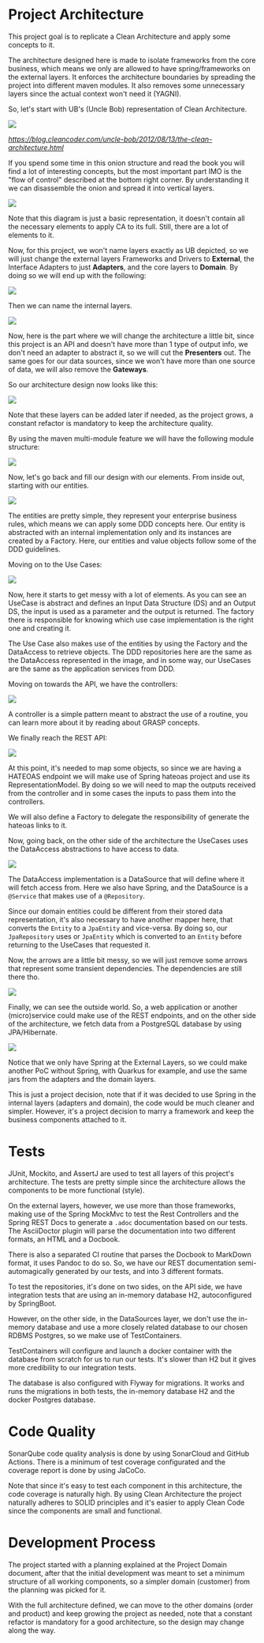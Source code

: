 # Project Architecture

This project goal is to replicate a Clean Architecture and apply some concepts to it. 

The architecture designed here is made to isolate frameworks from the core business, which means we only are allowed to have spring/frameworks on the external layers. It enforces the architecture boundaries by spreading the project into different maven modules. It also removes some unnecessary layers since the actual context won't need it (YAGNI).

So, let's start with UB's (Uncle Bob) representation of Clean Architecture.

<img src="imgs/arch/01-ub-ca.png"/>

*https://blog.cleancoder.com/uncle-bob/2012/08/13/the-clean-architecture.html*

If you spend some time in this onion structure and read the book you will find a lot of interesting concepts, but the most important part IMO is the "flow of control" described at the bottom right corner. By understanding it we can disassemble the onion and spread it into vertical layers.

<img src="imgs/arch/02-ub-ca-vert.png"/>

Note that this diagram is just a basic representation, it doesn't contain all the necessary elements to apply CA to its full. Still, there are a lot of elements to it.

Now, for this project, we won't name layers exactly as UB depicted, so we will just change the external layers Frameworks and Drivers to **External**, the Interface Adapters to just **Adapters**, and the core layers to **Domain**. By doing so we will end up with the following:

<img src="imgs/arch/03-prj-ub-ca.png"/>

Then we can name the internal layers.

<img src="imgs/arch/04-prj-ub-ca.png"/>

Now, here is the part where we will change the architecture a little bit, since this project is an API and doesn't have more than 1 type of output info, we don't need an adapter to abstract it, so we will cut the **Presenters** out. The same goes for our data sources, since we won't have more than one source of data, we will also remove the **Gateways**.

So our architecture design now looks like this:

<img src="imgs/arch/05-prj-ca.png"/>

Note that these layers can be added later if needed, as the project grows, a constant refactor is mandatory to keep the architecture quality. 

By using the maven multi-module feature we will have the following module structure:

<img src="imgs/arch/05-2-mvn-multimod.png"/>

Now, let's go back and fill our design with our elements. From inside out, starting with our entities.

<img src="imgs/arch/06-prj-ca-ent.png"/>

The entities are pretty simple, they represent your enterprise business rules, which means we can apply some DDD concepts here. Our entity is abstracted with an internal implementation only and its instances are created by a Factory. Here, our entities and value objects follow some of the DDD guidelines.

Moving on to the Use Cases:

<img src="imgs/arch/07-prj-ca-uc.png"/>

Now, here it starts to get messy with a lot of elements. As you can see an UseCase is abstract and defines an Input Data Structure (DS) and an Output DS, the input is used as a parameter and the output is returned. The factory there is responsible for knowing which use case implementation is the right one and creating it.

The Use Case also makes use of the entities by using the Factory and the DataAccess to retrieve objects. The DDD repositories here are the same as the DataAccess represented in the image, and in some way, our UseCases are the same as the application services from DDD.

Moving on towards the API, we have the controllers:

<img src="imgs/arch/08-prj-ca-ctrl.png"/>

A controller is a simple pattern meant to abstract the use of a routine, you can learn more about it by reading about GRASP concepts. 

We finally reach the REST API:

<img src="imgs/arch/09-prj-ca-api.png"/>

At this point, it's needed to map some objects, so since we are having a HATEOAS endpoint we will make use of Spring hateoas project and use its RepresentationModel. By doing so we will need to map the outputs received from the controller and in some cases the inputs to pass them into the controllers.

We will also define a Factory to delegate the responsibility of generate the hateoas links to it.

Now, going back, on the other side of the architecture the UseCases uses the DataAccess abstractions to have access to data.

<img src="imgs/arch/10-prj-ca-ds.png"/>

The DataAccess implementation is a DataSource that will define where it will fetch access from. Here we also have Spring, and the DataSource is a `@Service` that makes use of a `@Repository`. 

Since our domain entities could be different from their stored data representation, it's also necessary to have another mapper here, that converts the `Entity` to a `JpaEntity` and vice-versa. By doing so, our `JpaRepository` uses or `JpaEntity` which is converted to an `Entity` before returning to the UseCases that requested it.

Now, the arrows are a little bit messy, so we will just remove some arrows that represent some transient dependencies. The dependencies are still there tho.

<img src="imgs/arch/11-prj-ca-clear-trns-dep.png"/>

Finally, we can see the outside world. So, a web application or another (micro)service could make use of the REST endpoints, and on the other side of the architecture, we fetch data from a PostgreSQL database by using JPA/Hibernate.

<img src="imgs/arch/12-prj-ca-layer-deps.png"/>

Notice that we only have Spring at the External Layers, so we could make another PoC without Spring, with Quarkus for example, and use the same jars from the adapters and the domain layers.

This is just a project decision, note that if it was decided to use Spring in the internal layers (adapters and domain), the code would be much cleaner and simpler. However, it's a project decision to marry a framework and keep the business components attached to it.

# Tests

JUnit, Mockito, and AssertJ are used to test all layers of this project's architecture. The tests are pretty simple since the architecture allows the components to be more functional (style).

On the external layers, however, we use more than those frameworks, making use of the Spring MockMvc to test the Rest Controllers and the Spring REST Docs to generate a `.adoc` documentation based on our tests. The AsciiDoctor plugin will parse the documentation into two different formats, an HTML and a Docbook. 

There is also a separated CI routine that parses the Docbook to MarkDown format, it uses Pandoc to do so. So, we have our REST documentation semi-automagically generated by our tests, and into 3 different formats.

To test the repositories, it's done on two sides, on the API side, we have integration tests that are using an in-memory database H2, autoconfigured by SpringBoot. 

However, on the other side, in the DataSources layer, we don't use the in-memory database and use a more closely related database to our chosen RDBMS Postgres, so we make use of TestContainers.

TestContainers will configure and launch a docker container with the database from scratch for us to run our tests. It's slower than H2 but it gives more credibility to our integration tests. 

The database is also configured with Flyway for migrations. It works and runs the migrations in both tests, the in-memory database H2 and the docker Postgres database.

# Code Quality

SonarQube code quality analysis is done by using SonarCloud and GitHub Actions. There is a minimum of test coverage configurated and the coverage report is done by using JaCoCo.

Note that since it's easy to test each component in this architecture, the code coverage is naturally high. By using Clean Architecture the project naturally adheres to SOLID principles and it's easier to apply Clean Code since the components are small and functional.

# Development Process

The project started with a planning explained at the Project Domain document, after that the initial development was meant to set a minimum structure of all working components, so a simpler domain (customer) from the planning was picked for it.

With the full architecture defined, we can move to the other domains (order and product) and keep growing the project as needed, note that a constant refactor is mandatory for a good architecture, so the design may change along the way.
